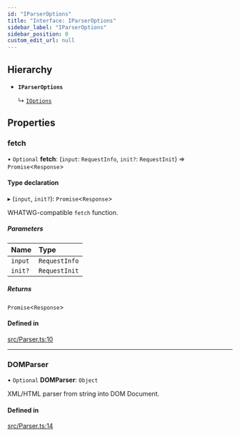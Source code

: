 ```yaml
---
id: "IParserOptions"
title: "Interface: IParserOptions"
sidebar_label: "IParserOptions"
sidebar_position: 0
custom_edit_url: null
---
```


## Hierarchy

- **`IParserOptions`**

  ↳ [`IOptions`](IOptions.md)

## Properties

### fetch

• `Optional` **fetch**: (`input`: `RequestInfo`, `init?`: `RequestInit`) => `Promise`<`Response`\>

#### Type declaration

▸ (`input`, `init?`): `Promise`<`Response`\>

WHATWG-compatible `fetch` function.

##### Parameters

| Name | Type |
| :------ | :------ |
| `input` | `RequestInfo` |
| `init?` | `RequestInit` |

##### Returns

`Promise`<`Response`\>

#### Defined in

[src/Parser.ts:10](https://github.com/canvg/canvg/blob/5c58ee8/src/Parser.ts#L10)

___

### DOMParser

• `Optional` **DOMParser**: `Object`

XML/HTML parser from string into DOM Document.

#### Defined in

[src/Parser.ts:14](https://github.com/canvg/canvg/blob/5c58ee8/src/Parser.ts#L14)
